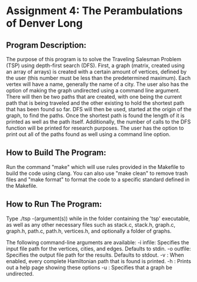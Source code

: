 # Assignment 4: The Perambulations of Denver Long

## Program Description:

The purpose of this program is to solve the Traveling Salesman Problem (TSP) using
depth-first search (DFS). First, a graph (matrix, created using an array of arrays)
is created with a certain amount of vertices, defined by the user (this number must 
be less than the predetermined maximum). Each vertex will have a name, generally the 
name of a city. The user also has the option of making the graph undirected using a 
command line argument. There will then be two paths that are created, with one being 
the current path that is being traveled and the other existing to hold the shortest 
path that has been found so far. DFS will then be used, started at the origin of the 
graph, to find the paths. Once the shortest path is found the length of it is printed 
as well as the path itself. Additionally, the number of calls to the DFS function will 
be printed for research purposes. The user has the option to print out all of the paths 
found as well using a command line option.

## How to Build The Program:

Run the command "make" which will use rules provided in the Makefile to build
the code using clang. You can also use "make clean" to remove trash files and
"make format" to format the code to a specific standard defined in the Makefile.

## How to Run The Program:

Type ./tsp -(argument(s)) while in the folder containing the 'tsp' executable, as well
as any other necessary files such as stack.c, stack.h, graph.c, graph.h, path.c, path.h,
vertices.h, and optionally a folder of graphs.

The following command-line arguments are available:
 -i infile: Specifies the input file path for the vertices, cities, and edges. Defaults to stdin.
 -o outfile: Specifies the output file path for the results. Defaults to stdout.
 -v : When enabled, every complete Hamiltonian path that is found is printed.
 -h : Prints out a help page showing these options
 -u : Specifies that a graph be undirected.
